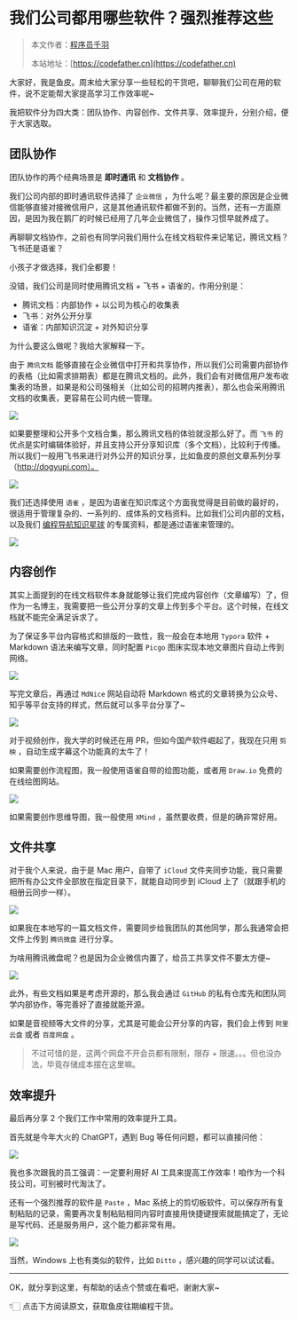 # 我们公司都用哪些软件？强烈推荐这些

> 本文作者：[程序员千羽](https://yuyuanweb.feishu.cn/wiki/Abldw5WkjidySxkKxU2cQdAtnah)
>
> 本站地址：[https://codefather.cn](https://codefather.cn)

大家好，我是鱼皮。周末给大家分享一些轻松的干货吧，聊聊我们公司在用的软件，说不定能帮大家提高学习工作效率呢~

我把软件分为四大类：团队协作、内容创作、文件共享、效率提升，分别介绍，便于大家选取。



## 团队协作

团队协作的两个经典场景是 **即时通讯** 和 **文档协作** 。

我们公司内部的即时通讯软件选择了 `企业微信` ，为什么呢？最主要的原因是企业微信能够直接对接微信用户，这是其他通讯软件都做不到的。当然，还有一方面原因，是因为我在鹅厂的时候已经用了几年企业微信了，操作习惯早就养成了。

再聊聊文档协作，之前也有同学问我们用什么在线文档软件来记笔记，腾讯文档？飞书还是语雀？

小孩子才做选择，我们全都要！

没错，我们公司是同时使用腾讯文档 + 飞书 + 语雀的，作用分别是：

- 腾讯文档：内部协作 + 以公司为核心的收集表
- 飞书：对外公开分享
- 语雀：内部知识沉淀 + 对外知识分享

为什么要这么做呢？我给大家解释一下。

由于 `腾讯文档` 能够直接在企业微信中打开和共享协作，所以我们公司需要内部协作的表格（比如需求排期表）都是在腾讯文档的。此外，我们会有对微信用户发布收集表的场景，如果是和公司强相关（比如公司的招聘内推表），那么也会采用腾讯文档的收集表，更容易在公司内统一管理。

![](https://pic.yupi.icu/1/image-20231119222906925.png)

如果要整理和公开多个文档合集，那么腾讯文档的体验就没那么好了。而 `飞书`  的优点是实时编辑体验好，并且支持公开分享知识库（多个文档），比较利于传播。所以我们一般用飞书来进行对外公开的知识分享，比如鱼皮的原创文章系列分享（http://dogyupi.com）。

![](https://pic.yupi.icu/1/image-20231119222935260.png)

我们还选择使用 `语雀` ，是因为语雀在知识库这个方面我觉得是目前做的最好的，很适用于管理复杂的、一系列的、成体系的文档资料。比如我们公司内部的文档，以及我们 [编程导航知识星球](https://mp.weixin.qq.com/s?__biz=MzI1NDczNTAwMA==&mid=2247551600&idx=2&sn=829527e998d88a5d5cebbc0a26107fcf&scene=21#wechat_redirect) 的专属资料，都是通过语雀来管理的。

![](https://pic.yupi.icu/1/image-20231119223014040.png)



## 内容创作

其实上面提到的在线文档软件本身就能够让我们完成内容创作（文章编写）了，但作为一名博主，我需要把一些公开分享的文章上传到多个平台。这个时候，在线文档就不能完全满足诉求了。

为了保证多平台内容格式和排版的一致性，我一般会在本地用 `Typora` 软件 + Markdown 语法来编写文章，同时配置 `Picgo` 图床实现本地文章图片自动上传到网络。

![](https://pic.yupi.icu/1/image-20231119224923109.png)

写完文章后，再通过 `MdNice` 网站自动将 Markdown 格式的文章转换为公众号、知乎等平台支持的样式，然后就可以多平台分享了~

![](https://pic.yupi.icu/1/image-20231119223640841.png)

对于视频创作，我大学的时候还在用 PR，但如今国产软件崛起了，我现在只用 `剪映` ，自动生成字幕这个功能真的太牛了！

如果需要创作流程图，我一般使用语雀自带的绘图功能，或者用 `Draw.io` 免费的在线绘图网站。

![](https://pic.yupi.icu/1/image-20231119225147035.png)

如果需要创作思维导图，我一般使用 `XMind` ，虽然要收费，但是的确非常好用。



## 文件共享

对于我个人来说，由于是 Mac 用户，自带了 `iCloud` 文件夹同步功能，我只需要把所有办公文件全部放在指定目录下，就能自动同步到 iCloud 上了（就跟手机的相册云同步一样）。

![](https://pic.yupi.icu/1/image-20231119224021647.png)

如果我在本地写的一篇文档文件，需要同步给我团队的其他同学，那么我通常会把文件上传到 `腾讯微盘` 进行分享。

为啥用腾讯微盘呢？也是因为企业微信内置了，给员工共享文件不要太方便~

![](https://pic.yupi.icu/1/image-20231119224250347.png)

此外，有些文档如果是考虑开源的，那么我会通过 `GitHub` 的私有仓库先和团队同学内部协作，等完善好了直接就能开源。

如果是音视频等大文件的分享，尤其是可能会公开分享的内容，我们会上传到 `阿里云盘` 或者 `百度网盘` 。

> 不过可惜的是，这两个网盘不开会员都有限制，限存 + 限速。。。但也没办法，毕竟存储成本摆在这里嘛。



## 效率提升

最后再分享 2 个我们工作中常用的效率提升工具。

首先就是今年大火的 ChatGPT，遇到 Bug 等任何问题，都可以直接问他：

![](https://pic.yupi.icu/1/image-20231119225432479.png)

我也多次跟我的员工强调：一定要利用好 AI 工具来提高工作效率！咱作为一个科技公司，可别被时代淘汰了。

还有一个强烈推荐的软件是 `Paste` ，Mac 系统上的剪切板软件，可以保存所有复制粘贴的记录，需要再次复制粘贴相同内容时直接用快捷键搜索就能搞定了，无论是写代码、还是服务用户，这个能力都非常有用。

![](https://pic.yupi.icu/1/image-20231119225836894.png)

当然，Windows 上也有类似的软件，比如 `Ditto` ，感兴趣的同学可以试试看。



---



OK，就分享到这里，有帮助的话点个赞或在看吧，谢谢大家~ 

👇🏻 点击下方阅读原文，获取鱼皮往期编程干货。

